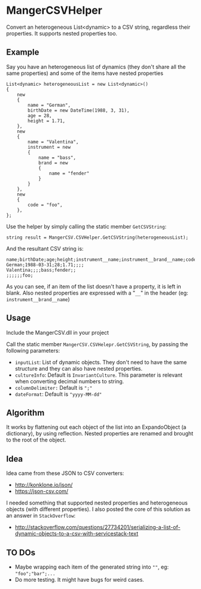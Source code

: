 # MangerCSVHelper
Convert an heterogeneous List&lt;dynamic> to a CSV string, regardless their properties. It supports nested properties too.

## Example

Say you have an heterogeneous list of dynamics (they don't share all the same properties) and some of the items have nested properties

    List<dynamic> heterogeneousList = new List<dynamic>()
    {
        new 
        {
            name = "German",
            birthDate = new DateTime(1988, 3, 31),
            age = 28,
            height = 1.71,
        },
        new 
        {
            name = "Valentina",
            instrument = new
            {
                name = "bass",
                brand = new 
                {
                    name = "fender"
                }
            }
        },
        new 
        {
            code = "foo",
        },
    };
    
Use the helper by simply calling the static member `GetCSVString`:

    string result = MangerCSV.CSVHelper.GetCSVString(heterogeneousList);

And the resultant CSV string is:

    name;birthDate;age;height;instrument__name;instrument__brand__name;code
    German;1988-03-31;28;1.71;;;;
    Valentina;;;;bass;fender;;
    ;;;;;;foo;
    
As you can see, if an item of the list doesn't have a property, it is left in blank. Also nested properties are expressed with a "`__`" in the header (eg: `instrument__brand__name`)

## Usage

Include the MangerCSV.dll in your project

Call the static member `MangerCSV.CSVHelepr.GetCSVString`, by passing the following parameters:

* `inputList`: List of dynamic objects. They don't need to have the same structure and they can also have nested properties.
* `cultureInfo`: Default is `InvariantCulture`. This parameter is relevant when converting decimal numbers to string.
* `columnDelimiter:` Default is `";"`
* `dateFormat`: Default is `"yyyy-MM-dd"`

## Algorithm

It works by flattening out each object of the list into an ExpandoObject (a dictionary), by using reflection. Nested properties are renamed and brought to the root of the object.

## Idea

Idea came from these JSON to CSV converters:

* http://konklone.io/json/
* https://json-csv.com/

I needed something that supported nested properties and heterogeneous objects (with different properties). I also posted the core of this solution as an answer in `StackOverflow`:

* http://stackoverflow.com/questions/27734201/serializing-a-list-of-dynamic-objects-to-a-csv-with-servicestack-text

## TO DOs

* Maybe wrapping each item of the generated string into `""`, eg: `"foo";"bar";...`
* Do more testing. It might have bugs for weird cases.

